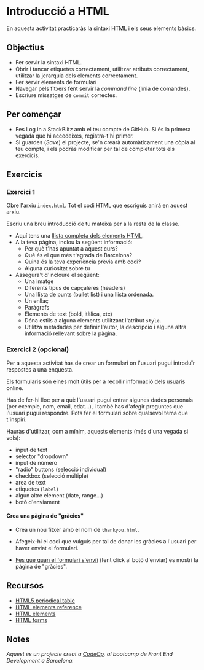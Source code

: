 # Introducció a HTML

En aquesta activitat practicaràs la sintaxi HTML i els seus elements bàsics.

## Objectius

- Fer servir la sintaxi HTML.
- Obrir i tancar etiquetes correctament, utilitzar atributs correctament, utilitzar la jerarquia dels elements correctament.
- Fer servir elements de formulari
- Navegar pels fitxers fent servir la _command line_ (línia de comandes).
- Escriure missatges de `commit` correctes.

## Per començar

- Fes Log in a StackBlitz amb el teu compte de GitHub. Si és la primera vegada que hi accedeixes, registra-t'hi primer.
- Si guardes (_Save_) el projecte, se'n crearà automàticament una còpia al teu compte, i els podràs modificar per tal de completar tots els exercicis.

## Exercicis

### Exercici 1

Obre l'arxiu `index.html`. Tot el codi HTML que escriguis anirà en aquest arxiu.

Escriu una breu introducció de tu mateixa per a la resta de la classe.

- Aquí tens una [llista completa dels elements HTML](https://developer.mozilla.org/en-US/docs/Web/HTML/Element).
- A la teva pàgina, inclou la següent informació:
  - Per què t'has apuntat a aquest curs?
  - Què és el que més t'agrada de Barcelona?
  - Quina és la teva experiència prèvia amb codi?
  - Alguna curiositat sobre tu
- Assegura't d'incloure el següent:
  - Una imatge
  - Diferents tipus de capçaleres (headers)
  - Una llista de punts (bullet list) i una llista ordenada.
  - Un enllaç
  - Paràgrafs
  - Elements de text (bold, itàlica, etc)
  - Dóna estils a alguna elements utilitzant l'atribut `style`.
  - Utilitza metadades per definir l'autor, la descripció i alguna altra informació rellevant sobre la pàgina.

### Exercici 2 (opcional)

Per a aquesta activitat has de crear un formulari on l'usuari pugui introduïr respostes a una enquesta.

Els formularis són eines molt útils per a recollir informació dels usuaris online.

Has de fer-hi lloc per a què l'usuari pugui entrar algunes dades personals (per exemple, nom, email, edat...), i també has d'afegir preguntes que l'usuari pugui respondre. Pots fer el formulari sobre qualsevol tema que t'inspiri.

Hauràs d'utilitzar, com a mínim, aquests elements (més d'una vegada si vols):

- input de text
- selector "dropdown"
- input de número
- "radio" buttons (selecció individual)
- checkbox (selecció múltiple)
- area de text
- etiquetes (`label`)
- algun altre element (date, range...)
- botó d'enviament

#### Crea una pàgina de "gràcies"

- Crea un nou fitxer amb el nom de `thankyou.html`.

- Afegeix-hi el codi que vulguis per tal de donar les gràcies a l'usuari per haver enviat el formulari.

- [Fes que quan el formulari s'envïi](https://www.w3schools.com/tags/att_form_action.asp) (fent click al botó d'enviar) es mostri la pàgina de "gràcies".

## Recursos

- [HTML5 periodical table](https://websitesetup.org/html5-periodical-table/)
- [HTML elements reference](https://developer.mozilla.org/en-US/docs/Web/HTML/Element)
- [HTML elements](https://www.w3schools.com/html/html_elements.asp)
- [HTML forms](https://www.w3schools.com/html/html_forms.asp)

## Notes

_Aquest és un projecte creat a [CodeOp](http://CodeOp.tech), al bootcamp de Front End Development a Barcelona._

